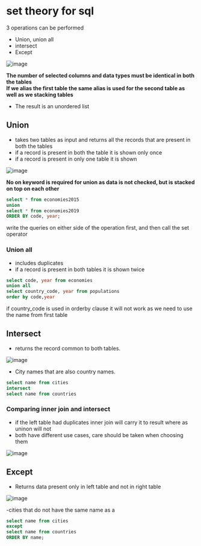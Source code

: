 # set theory for sql
3 operations can be performed
- Union, union all
- intersect
- Except

![image](https://user-images.githubusercontent.com/47908891/204124439-31f2fc55-583c-4333-b077-cfc79c20a1cb.png)

**The number of selected columns and data types must be identical in both the tables** <br>
**If we alias the first table the same alias is used for the second table as well as we stacking tables**

- The result is an unordered list 


## Union
- takes two tables as input and returns all the records that are present in both the tables
- if a record is present in both the table it is shown only once
- if a record is present in only one table it is shown

![image](https://user-images.githubusercontent.com/47908891/204124450-f685a380-c797-4030-9cfa-127b9ddf66cc.png)

**No on keyword is required for union as data is not checked, but is stacked on top on each other**

```sql
select * from economies2015    
union
select * from economies2019
ORDER BY code, year;

````
write the queries on either side of the operation first, and then call the set operator

### Union all
- includes duplicates
- if a record is present in both tables it is shown twice

```sql
select code, year from economies
union all
select country_code, year from populations
order by code,year

````
if country_code is used in orderby clause it will not work as we need to use the name from first table

## Intersect
- returns the record common to both tables.

![image](https://user-images.githubusercontent.com/47908891/204125014-5a64321f-0300-40fb-b89f-3955d8f23dc7.png)

- City names that are also country names.

```sql
select name from cities
intersect
select name from countries
```


### Comparing inner join and intersect
- if the left table had duplicates inner join will carry it to result where as uninon will not
- both have different use cases, care should be taken when choosing them

![image](https://user-images.githubusercontent.com/47908891/204125106-d3592996-4e06-4c38-8ed0-4c4b5ac2ea5f.png)

## Except
- Returns data present only in left table and not in right table

![image](https://user-images.githubusercontent.com/47908891/204125260-1fd8c1cf-696f-4d86-9272-47107e2731b3.png)

-cities that do not have the same name as a
```sql
select name from cities
except
select name from countries
ORDER BY name;
```






